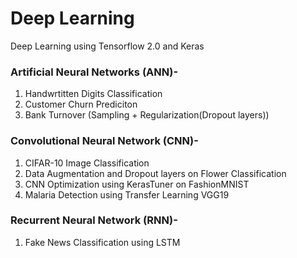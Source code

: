 # Deep Learning
Deep Learning using Tensorflow 2.0 and Keras

### Artificial Neural Networks (ANN)-
1. Handwrtitten Digits Classification
2. Customer Churn Prediciton
3. Bank Turnover (Sampling + Regularization(Dropout layers))

### Convolutional Neural Network (CNN)-
1. CIFAR-10 Image Classification
2. Data Augmentation and Dropout layers on Flower Classification
3. CNN Optimization using KerasTuner on FashionMNIST
4. Malaria Detection using Transfer Learning VGG19

### Recurrent Neural Network (RNN)-
1. Fake News Classification using LSTM

